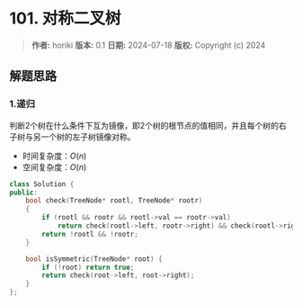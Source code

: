 # 101. 对称二叉树

> **作者:** horiki
> **版本:** 0.1
> **日期:** 2024-07-18
> **版权:** Copyright (c) 2024

## 解题思路
### 1.递归

判断2个树在什么条件下互为镜像，即2个树的根节点的值相同，并且每个树的右子树与另一个树的左子树镜像对称。

- 时间复杂度：$O(n)$
- 空间复杂度：$O(n)$

```C++
class Solution {
public:
    bool check(TreeNode* rootl, TreeNode* rootr)
    {
        if (rootl && rootr && rootl->val == rootr->val)
            return check(rootl->left, rootr->right) && check(rootl->right, rootr->left);
        return !rootl && !rootr;
    }

    bool isSymmetric(TreeNode* root) {
        if (!root) return true;
        return check(root->left, root->right);
    }
};
```